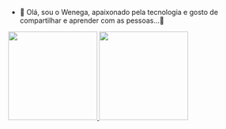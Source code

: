 - 👋 Olá, sou o Wenega, apaixonado pela tecnologia e gosto de compartilhar e aprender com as pessoas...🌱


<div>
  <a href= "https://github.com/wenegawama" />
  <img height="180em" src="https://github-readme-stats.vercel.app/api/?username=wenegawama&hide=contribs&count_private=true&show_icons=true&show_icons=true&theme=merko"/>
  <img height="180em"  src="https://github-readme-stats.vercel.app/api/top-langs/?username=wenegawama"/>
  
</div>
